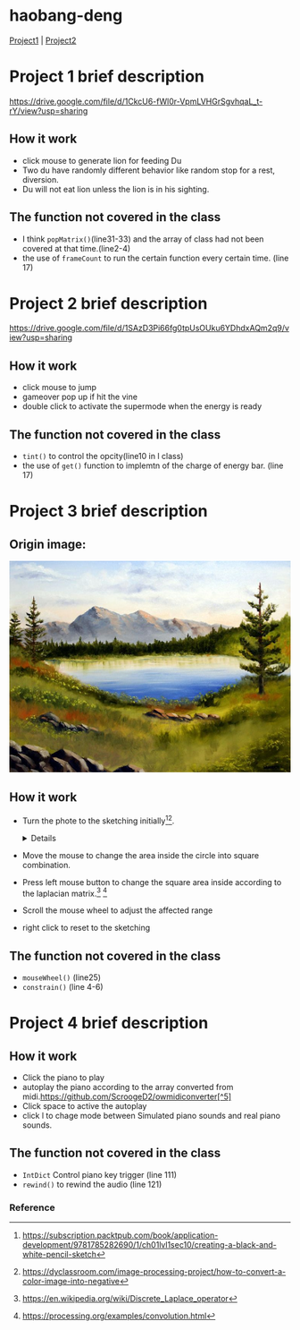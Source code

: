 # haobang-deng
[Project1](#project-1-brief-description) | [Project2](#project-2-brief-description)
# Project 1 brief description
https://drive.google.com/file/d/1CkcU6-fWl0r-VpmLVHGrSgvhqaL_t-rY/view?usp=sharing
## How it work
- click mouse to generate lion for feeding Du 
- Two du have randomly different behavior like random stop for a rest, diversion.
- Du will not eat lion unless the lion is in his sighting.
## The function not covered in the class
- I think ```popMatrix()```(line31-33) and the array of class had not been covered at that time.(line2-4)
- the use of ```frameCount``` to run the certain function every certain time. (line 17)
# Project 2 brief description
https://drive.google.com/file/d/1SAzD3Pi66fg0tpUsOUku6YDhdxAQm2q9/view?usp=sharing
## How it work
- click mouse to jump
- gameover pop up if hit the vine
- double click to activate the supermode when the energy is ready
## The function not covered in the class
- ```tint()``` to control the opcity(line10 in l class)
- the use of ```get()``` function to implemtn of the charge of energy bar. (line 17)
# Project 3 brief description

## Origin image:

![This is an image](https://github.com/CLAY-2333666/Haobang-deng/blob/main/PROJECT_3/data/4b1cb1e6a92501df96fce722ecbb8138--landscape-oil-paintings-landscape-art.jpg)
## How it work
- Turn the phote to the sketching initially[^1][^4].
  <details>
  
  1. Convert the color image to grayscale.
  2. Invert the grayscale image to get a negative.
  3. Apply a Gaussian blur to the negative from step 2.
  4. Blend the grayscale image from step 1 with the blurred negative from step 3 using a color dodge.
  
  </details>
- Move the mouse to change the area inside the circle into square combination.
- Press left mouse button to change the square area inside according to the laplacian matrix.[^2] [^3] 
- Scroll the mouse wheel to adjust the affected range
- right click to reset to the sketching
## The function not covered in the class
- ```mouseWheel()``` (line25)
- ```constrain()```  (line 4-6)
# Project 4 brief description
## How it work
- Click the piano to play
- autoplay the piano according to the array converted from midi.https://github.com/ScroogeD2/owmidiconverter[^5]
- Click space to active the autoplay
- click l to chage mode between Simulated piano sounds and real piano sounds.
## The function not covered in the class
- ```IntDict``` Control piano key trigger (line 111)
- ```rewind()``` to rewind the audio (line 121)
### **Reference**
[^1]: https://subscription.packtpub.com/book/application-development/9781785282690/1/ch01lvl1sec10/creating-a-black-and-white-pencil-sketch
[^2]: https://en.wikipedia.org/wiki/Discrete_Laplace_operator
[^3]: https://processing.org/examples/convolution.html
[^4]: https://dyclassroom.com/image-processing-project/how-to-convert-a-color-image-into-negative
[^5]: https://github.com/ScroogeD2/owmidiconverter
